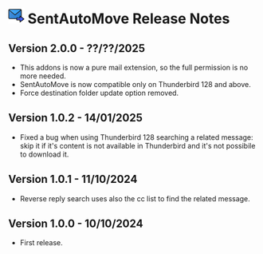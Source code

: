  # ![SentAutoMove icon](images/icon-32px.png "ThunderAI") SentAutoMove Release Notes




<h2>Version 2.0.0 - ??/??/2025</h2>
      <ul>
        <li>This addons is now a pure mail extension, so the full permission is no more needed.</li>
        <li>SentAutoMove is now compatible only on Thunderbird 128 and above.</li>
        <li>Force destination folder update option removed.</li>
      </ul>
<h2>Version 1.0.2 - 14/01/2025</h2>
  <ul>
    <li>Fixed a bug when using Thunderbird 128 searching a related message: skip it if it's content is not available in Thunderbird and it's not possibile to download it.</li>
  </ul>
<h2>Version 1.0.1 - 11/10/2024</h2>
  <ul>
    <li>Reverse reply search uses also the cc list to find the related message.</li>
  </ul>
<h2>Version 1.0.0 - 10/10/2024</h2>
  <ul>
    <li>First release.</li>
  </ul>
